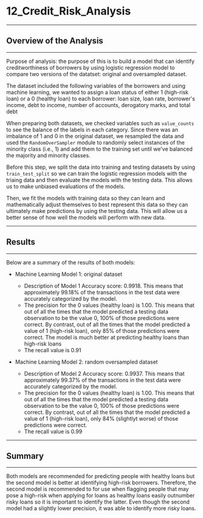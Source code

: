 # 12_Credit_Risk_Analysis

---

## Overview of the Analysis

---

Purpose of analysis: the purpose of this is to build a model that can identify creditworthiness of borrowers by using logistic regression model to compare two versions of the datatset: original and oversampled dataset.

The dataset included the following variables of the borrowers and using machine learning, we wanted to assign a loan status of either 1 (high-risk loan) or a 0 (healthy loan) to each borrower: loan size, loan rate, borrower's income, debt to income, number of accounts, derogatory marks, and total debt

When preparing both datasets, we checked variables such as `value_counts` to see the balance of the labels in each category. Since there was an imbalance of 1 and 0 in the original dataset, we resampled the data and used the `RandomOverSampler` module to randomly select instances of the minority class (i.e., 1) and add them to the training set until we've balanced the majority and minority classes.

Before this step, we split the data into training and testing datasets by using `train_test_split` so we can train the logistic regression models with the triaing data and then evaluate the models with the testing data. This allows us to make unbiased evaluations of the models.

Then, we fit the models with training data so they can learn and mathematically adjust themselves to best represent this data so they can ultimately make predictions by using the testing data. This will allow us a better sense of how well the models will perform with new data.

---

## Results

---

Below are a summary of the results of both models:

- Machine Learning Model 1: original dataset

  - Description of Model 1 Accuracy score: 0.9918. This means that approximately 99.18% of the transactions in the test data were accurately categorized by the model.
  - The precision for the 0 values (healthy loan) is 1.00. This means that out of all the times that the model predicted a testing data observation to be the value 0, 100% of those predictions were correct. By contrast, out of all the times that the model predicted a value of 1 (high-risk loan), only 85% of those predictions were correct. The model is much better at predicting healthy loans than high-risk loans
  - The recall value is 0.91

- Machine Learning Model 2: random oversampled dataset
  - Description of Model 2 Accuracy score: 0.9937. This means that approximately 99.37% of the transactions in the test data were accurately categorized by the model.
  - The precision for the 0 values (healthy loan) is 1.00. This means that out of all the times that the model predicted a testing data observation to be the value 0, 100% of those predictions were correct. By contrast, out of all the times that the model predicted a value of 1 (high-risk loan), only 84% (slightlyt worse) of those predictions were correct.
  - The recall value is 0.99

---

## Summary

---

Both models are recommended for predicting people with healthy loans but the second model is better at identifying high-risk borrowers. Therefore, the second model is recommended to for use when flagging people that may pose a high-risk when applying for loans as healthy loans easily outnumber risky loans so it is important to identify the latter. Even though the second model had a slightly lower precision, it was able to identify more risky loans.
